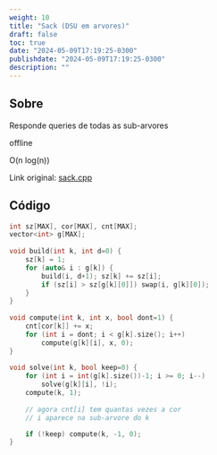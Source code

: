 ```yaml
---
weight: 10
title: "Sack (DSU em arvores)"
draft: false
toc: true
date: "2024-05-09T17:19:25-0300"
publishdate: "2024-05-09T17:19:25-0300"
description: ""
---
```


## Sobre
 Responde queries de todas as sub-arvores

 offline



 O(n log(n))



Link original: [sack.cpp](https://github.com/brunomaletta/Biblioteca/tree/master/Codigo/Grafos/sack.cpp)

## Código
```cpp
int sz[MAX], cor[MAX], cnt[MAX];
vector<int> g[MAX];
 
void build(int k, int d=0) {
	sz[k] = 1;
	for (auto& i : g[k]) {
		build(i, d+1); sz[k] += sz[i];
		if (sz[i] > sz[g[k][0]]) swap(i, g[k][0]);
	}
}
 
void compute(int k, int x, bool dont=1) {
	cnt[cor[k]] += x;
	for (int i = dont; i < g[k].size(); i++)
		compute(g[k][i], x, 0);
}
 
void solve(int k, bool keep=0) {
	for (int i = int(g[k].size())-1; i >= 0; i--)
		solve(g[k][i], !i);
	compute(k, 1);
	
	// agora cnt[i] tem quantas vezes a cor
	// i aparece na sub-arvore do k

	if (!keep) compute(k, -1, 0);
}
```
